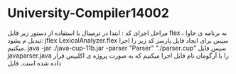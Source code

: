 # University-Compiler14002
مراحل اجرای کد :
ابتدا در ترمینال با استفاده از دستور زیر فایل flex ، به برنامه ی جاوا تبدیل م یشود:
jflex LexicalAnalyzer.flex
سپس برای ایجاد فایل پارسر کد زیر را اجرا میکنیم.
java -jar ./java-cup-11b.jar -parser "Parser" "./parser.cup"
سپس فایل javaparser.java را با آرگومان نام فایل اجرا میکنیم که به صورت پروژه ی اکلیپس قرار داده شده
است.
فایل